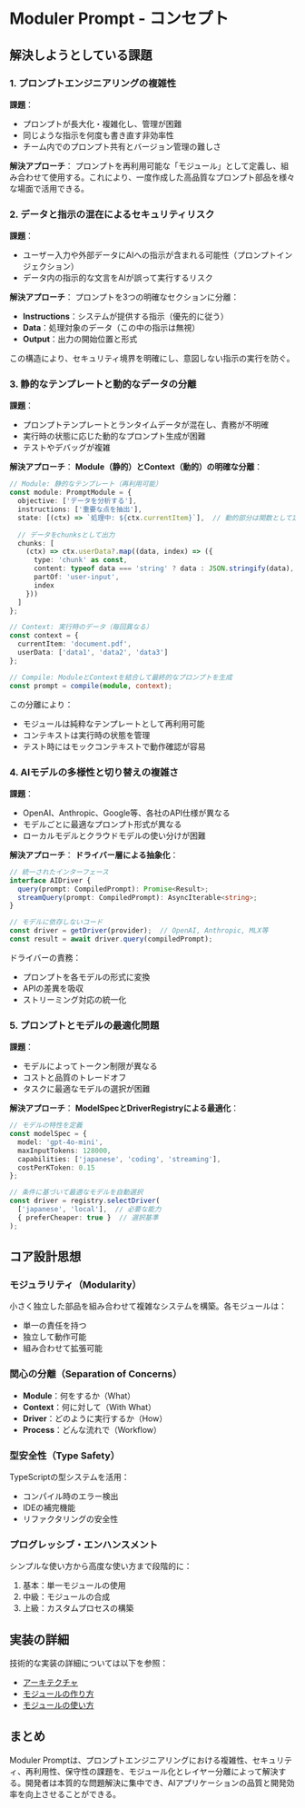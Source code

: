 # Moduler Prompt - コンセプト

## 解決しようとしている課題

### 1. プロンプトエンジニアリングの複雑性

**課題**：
- プロンプトが長大化・複雑化し、管理が困難
- 同じような指示を何度も書き直す非効率性
- チーム内でのプロンプト共有とバージョン管理の難しさ

**解決アプローチ**：
プロンプトを再利用可能な「モジュール」として定義し、組み合わせて使用する。これにより、一度作成した高品質なプロンプト部品を様々な場面で活用できる。

### 2. データと指示の混在によるセキュリティリスク

**課題**：
- ユーザー入力や外部データにAIへの指示が含まれる可能性（プロンプトインジェクション）
- データ内の指示的な文言をAIが誤って実行するリスク

**解決アプローチ**：
プロンプトを3つの明確なセクションに分離：
- **Instructions**：システムが提供する指示（優先的に従う）
- **Data**：処理対象のデータ（この中の指示は無視）
- **Output**：出力の開始位置と形式

この構造により、セキュリティ境界を明確にし、意図しない指示の実行を防ぐ。

### 3. 静的なテンプレートと動的なデータの分離

**課題**：
- プロンプトテンプレートとランタイムデータが混在し、責務が不明確
- 実行時の状態に応じた動的なプロンプト生成が困難
- テストやデバッグが複雑

**解決アプローチ**：
**Module（静的）とContext（動的）の明確な分離**：

```typescript
// Module: 静的なテンプレート（再利用可能）
const module: PromptModule = {
  objective: ['データを分析する'],
  instructions: ['重要な点を抽出'],
  state: [(ctx) => `処理中: ${ctx.currentItem}`],  // 動的部分は関数として定義
  
  // データをchunksとして出力
  chunks: [
    (ctx) => ctx.userData?.map((data, index) => ({
      type: 'chunk' as const,
      content: typeof data === 'string' ? data : JSON.stringify(data),
      partOf: 'user-input',
      index
    }))
  ]
};

// Context: 実行時のデータ（毎回異なる）
const context = {
  currentItem: 'document.pdf',
  userData: ['data1', 'data2', 'data3']
};

// Compile: ModuleとContextを結合して最終的なプロンプトを生成
const prompt = compile(module, context);
```

この分離により：
- モジュールは純粋なテンプレートとして再利用可能
- コンテキストは実行時の状態を管理
- テスト時にはモックコンテキストで動作確認が容易

### 4. AIモデルの多様性と切り替えの複雑さ

**課題**：
- OpenAI、Anthropic、Google等、各社のAPI仕様が異なる
- モデルごとに最適なプロンプト形式が異なる
- ローカルモデルとクラウドモデルの使い分けが困難

**解決アプローチ**：
**ドライバー層による抽象化**：

```typescript
// 統一されたインターフェース
interface AIDriver {
  query(prompt: CompiledPrompt): Promise<Result>;
  streamQuery(prompt: CompiledPrompt): AsyncIterable<string>;
}

// モデルに依存しないコード
const driver = getDriver(provider);  // OpenAI, Anthropic, MLX等
const result = await driver.query(compiledPrompt);
```

ドライバーの責務：
- プロンプトを各モデルの形式に変換
- APIの差異を吸収
- ストリーミング対応の統一化

### 5. プロンプトとモデルの最適化問題

**課題**：
- モデルによってトークン制限が異なる
- コストと品質のトレードオフ
- タスクに最適なモデルの選択が困難

**解決アプローチ**：
**ModelSpecとDriverRegistryによる最適化**：

```typescript
// モデルの特性を定義
const modelSpec = {
  model: 'gpt-4o-mini',
  maxInputTokens: 128000,
  capabilities: ['japanese', 'coding', 'streaming'],
  costPerKToken: 0.15
};

// 条件に基づいて最適なモデルを自動選択
const driver = registry.selectDriver(
  ['japanese', 'local'],  // 必要な能力
  { preferCheaper: true }  // 選択基準
);
```

## コア設計思想

### モジュラリティ（Modularity）

小さく独立した部品を組み合わせて複雑なシステムを構築。各モジュールは：
- 単一の責任を持つ
- 独立して動作可能
- 組み合わせて拡張可能

### 関心の分離（Separation of Concerns）

- **Module**：何をするか（What）
- **Context**：何に対して（With What）
- **Driver**：どのように実行するか（How）
- **Process**：どんな流れで（Workflow）

### 型安全性（Type Safety）

TypeScriptの型システムを活用：
- コンパイル時のエラー検出
- IDEの補完機能
- リファクタリングの安全性

### プログレッシブ・エンハンスメント

シンプルな使い方から高度な使い方まで段階的に：
1. 基本：単一モジュールの使用
2. 中級：モジュールの合成
3. 上級：カスタムプロセスの構築

## 実装の詳細

技術的な実装の詳細については以下を参照：
- [アーキテクチャ](./ARCHITECTURE.md)
- [モジュールの作り方](./CREATING_MODULES.md)
- [モジュールの使い方](./USING_MODULES.md)

## まとめ

Moduler Promptは、プロンプトエンジニアリングにおける複雑性、セキュリティ、再利用性、保守性の課題を、モジュール化とレイヤー分離によって解決する。開発者は本質的な問題解決に集中でき、AIアプリケーションの品質と開発効率を向上させることができる。